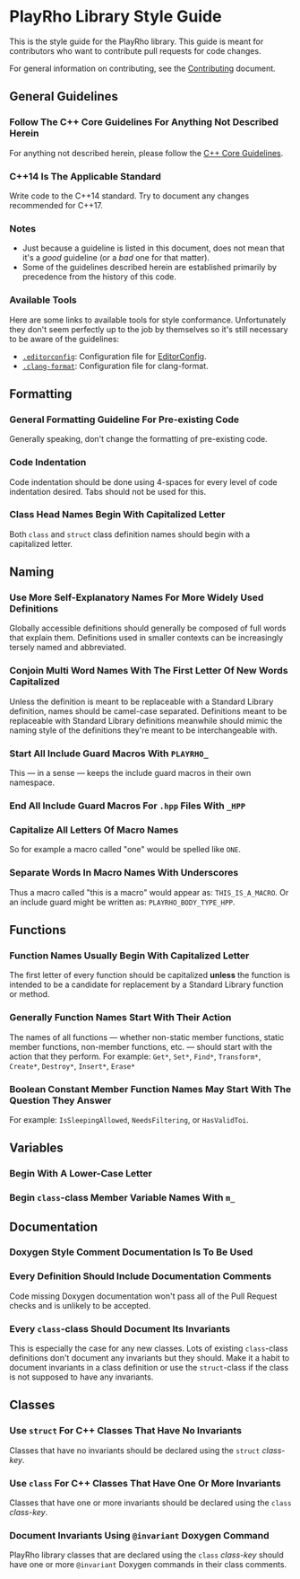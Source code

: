 # PlayRho Library Style Guide

This is the style guide for the PlayRho library. This guide is meant for contributors who want to contribute pull requests for code changes.

For general information on contributing, see the [Contributing](../CONTRIBUTING.md) document.

## General Guidelines

### Follow The C++ Core Guidelines For Anything Not Described Herein
For anything not described herein, please follow the [C++ Core Guidelines](https://github.com/isocpp/CppCoreGuidelines/blob/master/CppCoreGuidelines.md).

### C++14 Is The Applicable Standard
Write code to the C++14 standard. Try to document any changes recommended for C++17.

### Notes

- Just because a guideline is listed in this document, does not mean that it's a *good* guideline (or a *bad* one for that matter).
- Some of the guidelines described herein are established primarily by precedence from the history of this code.

### Available Tools

Here are some links to available tools for style conformance. Unfortunately they don't seem perfectly up to the job by themselves so it's still necessary to be aware of the guidelines:

- [`.editorconfig`](../.editorconfig): Configuration file for [EditorConfig](http://editorconfig.org).
- [`.clang-format`](../.clang-format): Configuration file for clang-format.

## Formatting

### General Formatting Guideline For Pre-existing Code
Generally speaking, don't change the formatting of pre-existing code.

### Code Indentation
Code indentation should be done using 4-spaces for every level of code indentation desired. Tabs should not be used for this.

### Class Head Names Begin With Capitalized Letter
Both `class` and `struct` class definition names should begin with a capitalized letter.

## Naming

### Use More Self-Explanatory Names For More Widely Used Definitions
Globally accessible definitions should generally be composed of full words that explain them. Definitions used in smaller contexts can be increasingly tersely named and abbreviated.

### Conjoin Multi Word Names With The First Letter Of New Words Capitalized
Unless the definition is meant to be replaceable with a Standard Library definition, names should be camel-case separated. Definitions meant to be replaceable with Standard Library definitions meanwhile should mimic the naming style of the definitions they're meant to be interchangeable with.

### Start All Include Guard Macros With `PLAYRHO_`
This &mdash; in a sense &mdash; keeps the include guard macros in their own namespace.

### End All Include Guard Macros For `.hpp` Files With `_HPP`

### Capitalize All Letters Of Macro Names
So for example a macro called "one" would be spelled like `ONE`.

### Separate Words In Macro Names With Underscores
Thus a macro called "this is a macro" would appear as: `THIS_IS_A_MACRO`. Or an include guard might be written as: `PLAYRHO_BODY_TYPE_HPP`.

## Functions

### Function Names Usually Begin With Capitalized Letter
The first letter of every function should be capitalized **unless** the function is intended to be a candidate for replacement by a Standard Library function or method.

### Generally Function Names Start With Their Action
The names of all functions &mdash; whether non-static member functions, static member functions, non-member functions, etc. &mdash; should start with the action that they perform. For example: `Get*`, `Set*`, `Find*`, `Transform*`, `Create*`, `Destroy*`, `Insert*`, `Erase*`

### Boolean Constant Member Function Names May Start With The Question They Answer
For example: `IsSleepingAllowed`, `NeedsFiltering`, or `HasValidToi`.

## Variables

### Begin With A Lower-Case Letter

### Begin `class`-class Member Variable Names With `m_`

## Documentation

### Doxygen Style Comment Documentation Is To Be Used

### Every Definition Should Include Documentation Comments
Code missing Doxygen documentation won't pass all of the Pull Request checks and is unlikely to be accepted.

### Every `class`-class Should Document Its Invariants
This is especially the case for any new classes. Lots of existing `class`-class definitions don't document any invariants but they should. Make it a habit to document invariants in a class definition or use the `struct`-class if the class is not supposed to have any invariants.

## Classes

### Use `struct` For C++ Classes That Have No Invariants
Classes that have no invariants should be declared using the `struct` *class-key*.

### Use `class` For C++ Classes That Have One Or More Invariants
Classes that have one or more invariants should be declared using the `class` *class-key*.

### Document Invariants Using `@invariant` Doxygen Command
PlayRho library classes that are declared using the `class` *class-key* should have one or more `@invariant` Doxygen commands in their class comments.
